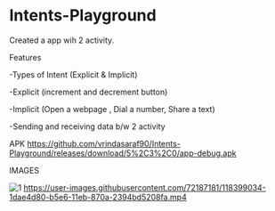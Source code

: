 
# Intents-Playground

Created a app wih 2 activity.

Features

-Types of Intent (Explicit & Implicit)

-Explicit (increment and decrement button)

-Implicit (Open a webpage , Dial a number, Share a text)

-Sending and receiving data b/w 2 activity

APK
https://github.com/vrindasaraf90/Intents-Playground/releases/download/5%2C3%2C0/app-debug.apk


IMAGES



![1](https://user-images.githubusercontent.com/72187181/118399032-1c7d2080-b5e6-11eb-8bb5-c97642644c0b.jpeg)
https://user-images.githubusercontent.com/72187181/118399034-1dae4d80-b5e6-11eb-870a-2394bd5208fa.mp4
